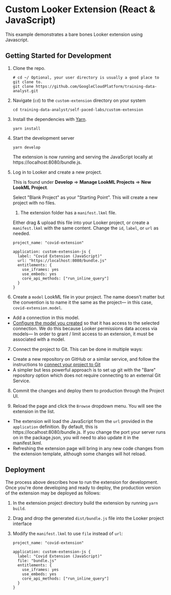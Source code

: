 # Custom Looker Extension (React & JavaScript)

This example demonstrates a bare bones Looker extension using Javascript.

## Getting Started for Development

1. Clone the repo.

   ```
   # cd ~/ Optional, your user directory is usually a good place to git clone to.
   git clone https://github.com/GoogleCloudPlatform/training-data-analyst.git
   ```

2. Navigate (`cd`) to the `custom-extension` directory on your system

   ```
   cd training-data-analyst/self-paced-labs/custom-extension
   ```

3. Install the dependencies with [Yarn](https://yarnpkg.com/).

   ```
   yarn install
   ```

4. Start the development server

   ```
   yarn develop
   ```

   The extension is now running and serving the JavaScript locally at https://localhost:8080/bundle.js.

5. Log in to Looker and create a new project.

   This is found under **Develop** => **Manage LookML Projects** => **New LookML Project**.

   Select "Blank Project" as your "Starting Point". This will create a new project with no files.

   1. The extension folder has a `manifest.lkml` file.

   Either drag & upload this file into your Looker project, or create a `manifest.lkml` with the same content. Change the `id`, `label`, or `url` as needed.

   ```
   project_name: "covid-extension"

   application: custom-extension-js {
     label: "Covid Extension (JavaScript)"
     url: "https://localhost:8080/bundle.js"
     entitlements: {
       use_iframes: yes
       use_embeds: yes
       core_api_methods: ["run_inline_query"]
     }
   }
   ```

6. Create a `model` LookML file in your project. The name doesn't matter but the convention is to name it the same as the project— in this case, `covid-extension.model`.

- Add a connection in this model.
- [Configure the model you created](https://docs.looker.com/data-modeling/getting-started/create-projects#configuring_a_model) so that it has access to the selected connection.
  We do this because Looker permissions data access via models— In order to grant / limit access to an extension, it must be associated with a model.

7. Connect the project to Git. This can be done in multiple ways:

- Create a new repository on GitHub or a similar service, and follow the instructions to [connect your project to Git](https://docs.looker.com/data-modeling/getting-started/setting-up-git-connection)
- A simpler but less powerful approach is to set up git with the "Bare" repository option which does not require connecting to an external Git Service.

8. Commit the changes and deploy them to production through the Project UI.

9. Reload the page and click the `Browse` dropdown menu. You will see the extension in the list.

- The extension will load the JavaScript from the `url` provided in the `application` definition. By default, this is https://localhost:8080/bundle.js. If you change the port your server runs on in the package.json, you will need to also update it in the manifest.lkml.
- Refreshing the extension page will bring in any new code changes from the extension template, although some changes will hot reload.

## Deployment

The process above describes how to run the extension for development. Once you're done developing and ready to deploy, the production version of the extension may be deployed as follows:

1. In the extension project directory build the extension by running `yarn build`.
2. Drag and drop the generated `dist/bundle.js` file into the Looker project interface
3. Modify the `manifest.lkml` to use `file` instead of `url`:

   ```
   project_name: "covid-extension"

   application: custom-extension-js {
     label: "Covid Extension (JavaScript)"
     file: "bundle.js"
     entitlements: {
       use_iframes: yes
       use_embeds: yes
       core_api_methods: ["run_inline_query"]
     }
   }
   ```
